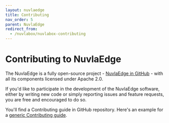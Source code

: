 ```yaml
---
layout: nuvlaedge
title: Contributing
nav_order: 5
parent: NuvlaEdge
redirect_from:
  - /nuvlabox/nuvlabox-contributing
---
```


Contributing to NuvlaEdge
========

The NuvlaEdge is a fully open-source project - [NuvlaEdge in GitHub](https://github.com/nuvlaedge/) - with all its components licensed under Apache 2.0.

If you'd like to participate in the development of the NuvlaEdge software, either by writing new code or simply reporting issues and feature requests, you are free and encouraged to do so. 

You'll find a Contributing guide in GitHub repository. Here's an example for a [generic Contributing guide](https://github.com/nuvlaedge/nuvlaedge/blob/main/CONTRIBUTING.md).
